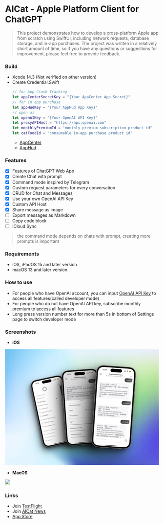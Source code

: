 # AICat - Apple Platform Client for ChatGPT

> This project demonstrates how to develop a cross-platform Apple app from scratch using SwiftUI, including network requests, database storage, and in-app purchases. The project was written in a relatively short amount of time, so if you have any questions or suggestions for improvement, please feel free to provide feedback.

### Build
- Xcode 14.3 (Not verified on other version)
- Create Credential.Swift
  ```Swift
  // for App Crash Tracking
  let appCenterSecretKey = "{Your AppCenter App Secret}"
  // for in app purchase
  let appHudKey = "{Your AppHud App Key}"
  // open ai
  let openAIKey = "{Your OpenAI API Key}"
  let proxyAPIHost = "https://api.openai.com"
  let monthlyPremiumId = "monthly premium subscription product id"
  let catFoodId = "consumable in-app purchase product id"
  ```
  - [AppCenter](https://appcenter.ms/)
  - [AppHud](https://apphud.com/)

### Features

- [x] [Features of ChatGPT Web App](https://chat.openai.com/chat)
- [x] Create Chat with prompt
- [x] Command mode inspired by Telegram
- [x] Custom request parameters for every conversation
- [x] CRUD for Chat and Messages
- [x] Use your own OpenAI API Key
- [x] Custom API Host
- [x] Share message as image
- [ ] Export messages as Markdown
- [ ] Copy code block
- [ ] iCloud Sync

> the command mode depends on chats with prompt, creating more prompts is important

### Requirements
- iOS, iPadOS 15 and later version
- macOS 13 and later version

### How to use
- For people who have OpenAI account, you can input [OpenAI API Key](https://platform.openai.com/account/api-keys) to access all features(called developer mode)
- For people who do not have OpenAI API key, subscribe monthly premium to access all features
- Long press version number text for more than 5s in bottom of Settings page to switch developer mode



### Screenshots

- **iOS**
  
![](Screenshots/iOS_post.png)

- **MacOS**

![](Screenshots/mac_post.png)

### Links

- Join [TestFlight](https://testflight.apple.com/join/ow799Vvb)
- Join [AICat News](https://t.me/aicatevents)
- [App Store](https://apps.apple.com/us/app/aicat-ultimate-ai-assistant/id6446479308)